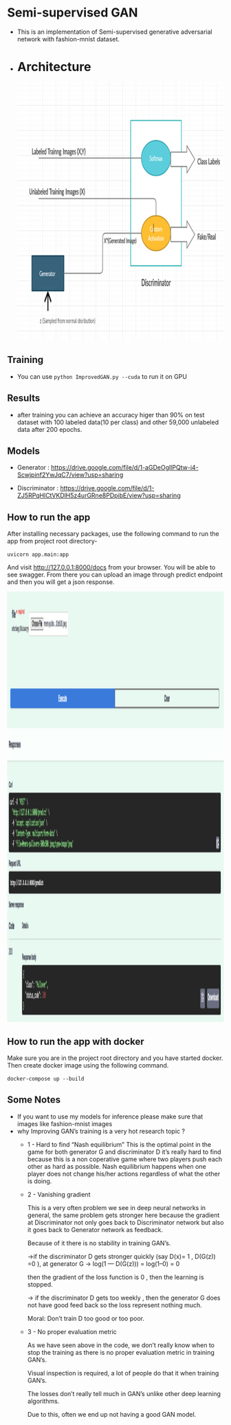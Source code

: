 # Semi-supervised GAN

- This is an implementation of Semi-supervised generative adversarial network with fashion-mnist dataset.
- # Architecture
  <img src="https://github.com/ahmedkotb98/Semi-Supervised-Gan/blob/main/images/architecture.png" width="600" height="600" />

## Training
 
- You can use `python ImprovedGAN.py --cuda` to run it on GPU

## Results

- after training you can achieve an accuracy higer than 90% on test dataset with 100 labeled data(10 per class) and other 59,000 unlabeled data after 200 epochs.

## Models

- Generator : https://drive.google.com/file/d/1-aGDeOglIPQtw-i4-Scwjpinf2YwJqC7/view?usp=sharing

- Discriminator : https://drive.google.com/file/d/1-ZJ5RPqHlCtVKDlH5z4urGRne8PDpibE/view?usp=sharing

## How to run the app

After installing necessary packages, use the following command to run the app from project root directory-
  
```
uvicorn app.main:app
```
And visit http://127.0.0.1:8000/docs from your browser. You will be able to see swagger. From there you can upload an image through predict endpoint and then you will get a json response.

<img src="https://github.com/ahmedkotb98/Semi-Supervised-Gan/blob/main/images/api_docs.png" width="1000" height="1000" />

## How to run the app with docker

Make sure you are in the project root directory and you have started docker. Then create docker image using the following command.

```
docker-compose up --build
```

## Some Notes

- If you want to use my models for inference please make sure that images like fashion-mnist images
- why Improving GAN’s training is a very hot research topic ? 
    - 1 - Hard to find “Nash equilibrium”
    This is the optimal point in the game for both generator G and discriminator D
    it’s really hard to find because this is a non coperative game where two players push each other as hard as possible.
    Nash equilibrium happens when one player does not change his/her actions regardless of what the other is doing.
    - 2 -  Vanishing gradient

        This is a very often problem we see in deep neural networks in general, the same problem gets stronger here because the gradient at Discriminator not only goes back to Discriminator network but also it goes back to Generator network as feedback.

        Because of it there is no stability in training GAN’s.

        →if the discriminator D gets stronger quickly (say D(x)= 1 , D(G(z)) =0 ), at generator G → log(1 — D(G(z))) = log(1–0) = 0 

        then the gradient of the loss function is 0 , then the learning is stopped.

        → if the discriminator D gets too weekly , then the generator G does not have good feed back so the loss represent nothing much.

        Moral: Don’t train D too good or too poor.
     
    - 3 - No proper evaluation metric

        As we have seen above in the code, we don’t really know when to stop the training as there is no proper evaluation metric in training GAN’s.

        Visual inspection is required, a lot of people do that it when training GAN’s.

        The losses don’t really tell much in GAN’s unlike other deep learning algorithms.

        Due to this, often we end up not having a good GAN model. 
